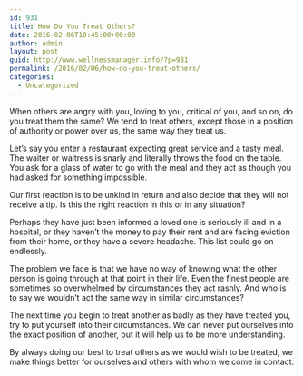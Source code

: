 ```yaml
---
id: 931
title: How Do You Treat Others?
date: 2016-02-06T10:45:00+00:00
author: admin
layout: post
guid: http://www.wellnessmanager.info/?p=931
permalink: /2016/02/06/how-do-you-treat-others/
categories:
  - Uncategorized
---
```

When others are angry with you, loving to you, critical of you, and so on, do you treat them the same? We tend to treat others, except those in a position of authority or power over us, the same way they treat us.

Let&#8217;s say you enter a restaurant expecting great service and a tasty meal. The waiter or waitress is snarly and literally throws the food on the table. You ask for a glass of water to go with the meal and they act as though you had asked for something impossible.

Our first reaction is to be unkind in return and also decide that they will not receive a tip. Is this the right reaction in this or in any situation?

Perhaps they have just been informed a loved one is seriously ill and in a hospital, or they haven&#8217;t the money to pay their rent and are facing eviction from their home, or they have a severe headache. This list could go on endlessly.

The problem we face is that we have no way of knowing what the other person is going through at that point in their life. Even the finest people are sometimes so overwhelmed by circumstances they act rashly. And who is to say we wouldn&#8217;t act the same way in similar circumstances? 

The next time you begin to treat another as badly as they have treated you, try to put yourself into their circumstances. We can never put ourselves into the exact position of another, but it will help us to be more understanding.

By always doing our best to treat others as we would wish to be treated, we make things better for ourselves and others with whom we come in contact.